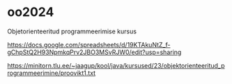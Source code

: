 # oo2024
Objetorienteeritud programmeerimise kursus


https://docs.google.com/spreadsheets/d/19KTAkuNtZ_f-gChpStQ2H93NpmkqPrv2JBO3MSvRJW0/edit?usp=sharing

https://minitorn.tlu.ee/~jaagup/kool/java/kursused/23/objektorienteeritud_programmeerimine/proovikt1.txt
